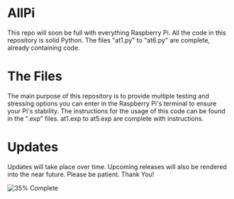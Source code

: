 # AllPi
This repo will soon be full with everything Raspberry Pi.
All the code in this repository is solid Python.
The files "at1.py" to "at6.py" are complete, already containing code.

# The Files

The main purpose of this repository is to provide multiple testing and stressing
options you can enter in the Raspberry Pi's terminal to ensure your Pi's stability.
The instructions for the usage of this code can be found in the ".exp" files.
at1.exp to at5.exp are complete with instructions.

# Updates

Updates will take place over time.
Upcoming releases will also be 
rendered into the near future.
Please be patient. 
Thank You!

![35% Complete](https://img.shields.io/badge/Progress-35%25-red)
